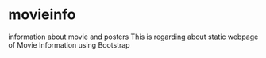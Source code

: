 # movieinfo
information about  movie and posters 
This is regarding about static webpage of Movie Information using Bootstrap 
